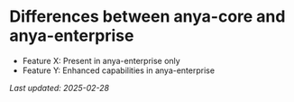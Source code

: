# Differences between anya-core and anya-enterprise

- Feature X: Present in anya-enterprise only
- Feature Y: Enhanced capabilities in anya-enterprise

*Last updated: 2025-02-28*

